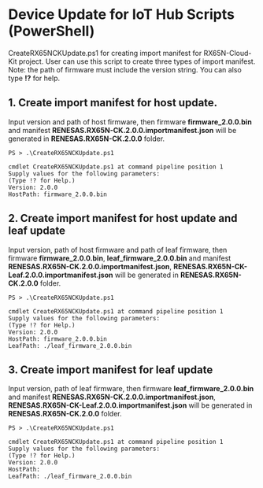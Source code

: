 # Device Update for IoT Hub Scripts (PowerShell)

CreateRX65NCKUpdate.ps1 for creating import manifest for RX65N-Cloud-Kit project. User can use this script to create three types of import manifest. Note: the path of firmware must include the version string. You can also type **!?** for help. 

## 1. Create import manifest for host update.
Input version and path of host firmware, then firmware **firmware_2.0.0.bin** and manifest **RENESAS.RX65N-CK.2.0.0.importmanifest.json** will be generated in **RENESAS.RX65N-CK.2.0.0** folder.
```
PS > .\CreateRX65NCKUpdate.ps1

cmdlet CreateRX65NCKUpdate.ps1 at command pipeline position 1
Supply values for the following parameters:
(Type !? for Help.)
Version: 2.0.0
HostPath: firmware_2.0.0.bin
```

## 2. Create import manifest for host update and leaf update
Input version, path of host firmware and path of leaf firmware, then firmware **firmware_2.0.0.bin**, **leaf_firmware_2.0.0.bin** and manifest **RENESAS.RX65N-CK.2.0.0.importmanifest.json**, **RENESAS.RX65N-CK-Leaf.2.0.0.importmanifest.json** will be generated in **RENESAS.RX65N-CK.2.0.0** folder.
```
PS > .\CreateRX65NCKUpdate.ps1

cmdlet CreateRX65NCKUpdate.ps1 at command pipeline position 1
Supply values for the following parameters:
(Type !? for Help.)
Version: 2.0.0
HostPath: firmware_2.0.0.bin
LeafPath: ./leaf_firmware_2.0.0.bin
```

## 3. Create import manifest for leaf update
Input version, path of leaf firmware, then firmware **leaf_firmware_2.0.0.bin** and manifest **RENESAS.RX65N-CK.2.0.0.importmanifest.json**, **RENESAS.RX65N-CK-Leaf.2.0.0.importmanifest.json** will be generated in **RENESAS.RX65N-CK.2.0.0** folder.
```
PS > .\CreateRX65NCKUpdate.ps1

cmdlet CreateRX65NCKUpdate.ps1 at command pipeline position 1
Supply values for the following parameters:
(Type !? for Help.)
Version: 2.0.0
HostPath:
LeafPath: ./leaf_firmware_2.0.0.bin
```